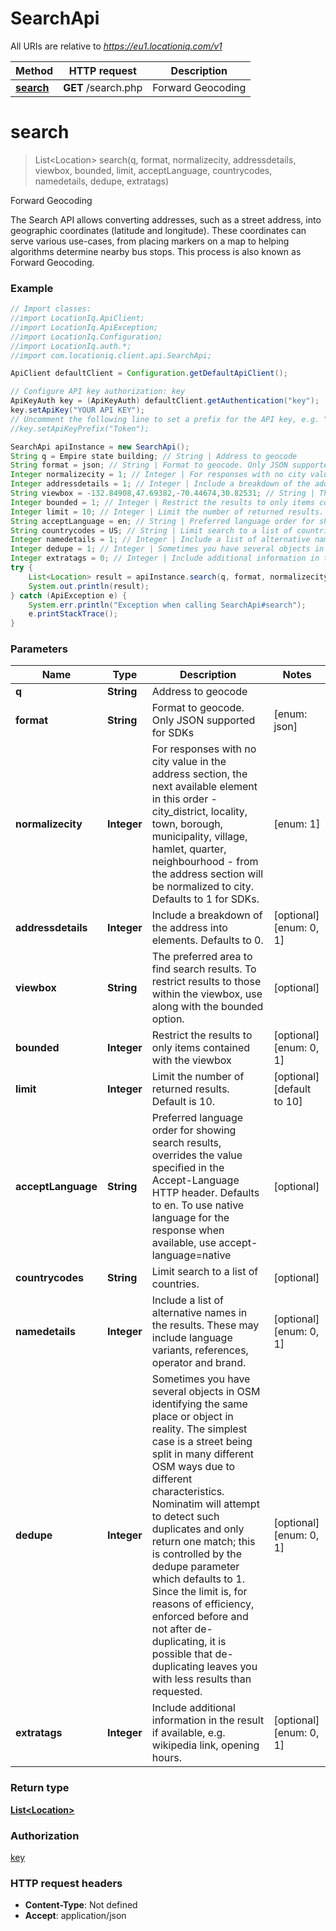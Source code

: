 # SearchApi

All URIs are relative to *https://eu1.locationiq.com/v1*

Method | HTTP request | Description
------------- | ------------- | -------------
[**search**](SearchApi.md#search) | **GET** /search.php | Forward Geocoding


<a name="search"></a>
# **search**
> List&lt;Location&gt; search(q, format, normalizecity, addressdetails, viewbox, bounded, limit, acceptLanguage, countrycodes, namedetails, dedupe, extratags)

Forward Geocoding

The Search API allows converting addresses, such as a street address, into geographic coordinates (latitude and longitude). These coordinates can serve various use-cases, from placing markers on a map to helping algorithms determine nearby bus stops. This process is also known as Forward Geocoding.

### Example
```java
// Import classes:
//import LocationIq.ApiClient;
//import LocationIq.ApiException;
//import LocationIq.Configuration;
//import LocationIq.auth.*;
//import com.locationiq.client.api.SearchApi;

ApiClient defaultClient = Configuration.getDefaultApiClient();

// Configure API key authorization: key
ApiKeyAuth key = (ApiKeyAuth) defaultClient.getAuthentication("key");
key.setApiKey("YOUR API KEY");
// Uncomment the following line to set a prefix for the API key, e.g. "Token" (defaults to null)
//key.setApiKeyPrefix("Token");

SearchApi apiInstance = new SearchApi();
String q = Empire state building; // String | Address to geocode
String format = json; // String | Format to geocode. Only JSON supported for SDKs
Integer normalizecity = 1; // Integer | For responses with no city value in the address section, the next available element in this order - city_district, locality, town, borough, municipality, village, hamlet, quarter, neighbourhood - from the address section will be normalized to city. Defaults to 1 for SDKs.
Integer addressdetails = 1; // Integer | Include a breakdown of the address into elements. Defaults to 0.
String viewbox = -132.84908,47.69382,-70.44674,30.82531; // String | The preferred area to find search results.  To restrict results to those within the viewbox, use along with the bounded option.
Integer bounded = 1; // Integer | Restrict the results to only items contained with the viewbox
Integer limit = 10; // Integer | Limit the number of returned results. Default is 10.
String acceptLanguage = en; // String | Preferred language order for showing search results, overrides the value specified in the Accept-Language HTTP header. Defaults to en. To use native language for the response when available, use accept-language=native
String countrycodes = US; // String | Limit search to a list of countries.
Integer namedetails = 1; // Integer | Include a list of alternative names in the results. These may include language variants, references, operator and brand.
Integer dedupe = 1; // Integer | Sometimes you have several objects in OSM identifying the same place or object in reality. The simplest case is a street being split in many different OSM ways due to different characteristics. Nominatim will attempt to detect such duplicates and only return one match; this is controlled by the dedupe parameter which defaults to 1. Since the limit is, for reasons of efficiency, enforced before and not after de-duplicating, it is possible that de-duplicating leaves you with less results than requested.
Integer extratags = 0; // Integer | Include additional information in the result if available, e.g. wikipedia link, opening hours.
try {
    List<Location> result = apiInstance.search(q, format, normalizecity, addressdetails, viewbox, bounded, limit, acceptLanguage, countrycodes, namedetails, dedupe, extratags);
    System.out.println(result);
} catch (ApiException e) {
    System.err.println("Exception when calling SearchApi#search");
    e.printStackTrace();
}
```

### Parameters

Name | Type | Description  | Notes
------------- | ------------- | ------------- | -------------
 **q** | **String**| Address to geocode |
 **format** | **String**| Format to geocode. Only JSON supported for SDKs | [enum: json]
 **normalizecity** | **Integer**| For responses with no city value in the address section, the next available element in this order - city_district, locality, town, borough, municipality, village, hamlet, quarter, neighbourhood - from the address section will be normalized to city. Defaults to 1 for SDKs. | [enum: 1]
 **addressdetails** | **Integer**| Include a breakdown of the address into elements. Defaults to 0. | [optional] [enum: 0, 1]
 **viewbox** | **String**| The preferred area to find search results.  To restrict results to those within the viewbox, use along with the bounded option. | [optional]
 **bounded** | **Integer**| Restrict the results to only items contained with the viewbox | [optional] [enum: 0, 1]
 **limit** | **Integer**| Limit the number of returned results. Default is 10. | [optional] [default to 10]
 **acceptLanguage** | **String**| Preferred language order for showing search results, overrides the value specified in the Accept-Language HTTP header. Defaults to en. To use native language for the response when available, use accept-language&#x3D;native | [optional]
 **countrycodes** | **String**| Limit search to a list of countries. | [optional]
 **namedetails** | **Integer**| Include a list of alternative names in the results. These may include language variants, references, operator and brand. | [optional] [enum: 0, 1]
 **dedupe** | **Integer**| Sometimes you have several objects in OSM identifying the same place or object in reality. The simplest case is a street being split in many different OSM ways due to different characteristics. Nominatim will attempt to detect such duplicates and only return one match; this is controlled by the dedupe parameter which defaults to 1. Since the limit is, for reasons of efficiency, enforced before and not after de-duplicating, it is possible that de-duplicating leaves you with less results than requested. | [optional] [enum: 0, 1]
 **extratags** | **Integer**| Include additional information in the result if available, e.g. wikipedia link, opening hours. | [optional] [enum: 0, 1]

### Return type

[**List&lt;Location&gt;**](Location.md)

### Authorization

[key](../README.md#key)

### HTTP request headers

 - **Content-Type**: Not defined
 - **Accept**: application/json

